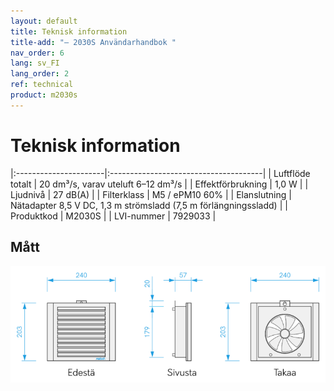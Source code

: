 ```yaml
---
layout: default
title: Teknisk information
title-add: "– 2030S Användarhandbok "
nav_order: 6
lang: sv_FI
lang_order: 2
ref: technical
product: m2030s
---
```


# Teknisk information

|:----------------------|:--------------------------------------|
| Luftflöde totalt     | 20 dm³/s, varav uteluft 6–12 dm³/s  |
| Effektförbrukning          | 1,0 W                                 |
| Ljudnivå              | 27 dB(A)                              |
| Filterklass        | M5 / ePM10 60%                        |
| Elanslutning         | Nätadapter 8,5 V DC, 1,3 m strömsladd (7,5 m förlängningssladd)  |
| Produktkod            | M2030S                                |
| LVI-nummer          | 7929033                               |

## Mått
<p><img src="/assets/images/m2030s-dim-1.1-FI.png" width="550px" /></p>
